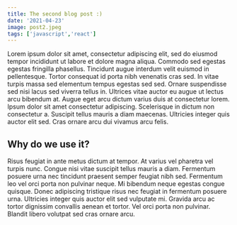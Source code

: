 ```yaml
---
title: The second blog post :)
date: '2021-04-23'
image: post2.jpeg
tags: ['javascript','react']
---
```


Lorem ipsum dolor sit amet, consectetur adipiscing elit, sed do eiusmod tempor incididunt ut labore et dolore magna aliqua. Commodo sed egestas egestas fringilla phasellus. Tincidunt augue interdum velit euismod in pellentesque. Tortor consequat id porta nibh venenatis cras sed. In vitae turpis massa sed elementum tempus egestas sed sed. Ornare suspendisse sed nisi lacus sed viverra tellus in. Ultrices vitae auctor eu augue ut lectus arcu bibendum at. Augue eget arcu dictum varius duis at consectetur lorem. Ipsum dolor sit amet consectetur adipiscing. Scelerisque in dictum non consectetur a. Suscipit tellus mauris a diam maecenas. Ultricies integer quis auctor elit sed. Cras ornare arcu dui vivamus arcu felis.

## Why do we use it?

Risus feugiat in ante metus dictum at tempor. At varius vel pharetra vel turpis nunc. Congue nisi vitae suscipit tellus mauris a diam. Fermentum posuere urna nec tincidunt praesent semper feugiat nibh sed. Fermentum leo vel orci porta non pulvinar neque. Mi bibendum neque egestas congue quisque. Donec adipiscing tristique risus nec feugiat in fermentum posuere urna. Ultricies integer quis auctor elit sed vulputate mi. Gravida arcu ac tortor dignissim convallis aenean et tortor. Vel orci porta non pulvinar. Blandit libero volutpat sed cras ornare arcu.